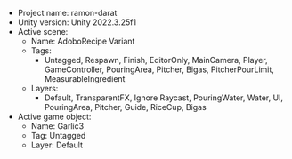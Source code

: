 <!-- UNITY CODE ASSIST INSTRUCTIONS START -->
- Project name: ramon-darat
- Unity version: Unity 2022.3.25f1
- Active scene:
  - Name: AdoboRecipe Variant
  - Tags:
    - Untagged, Respawn, Finish, EditorOnly, MainCamera, Player, GameController, PouringArea, Pitcher, Bigas, PitcherPourLimit, MeasurableIngredient
  - Layers:
    - Default, TransparentFX, Ignore Raycast, PouringWater, Water, UI, PouringArea, Pitcher, Guide, RiceCup, Bigas
- Active game object:
  - Name: Garlic3
  - Tag: Untagged
  - Layer: Default
<!-- UNITY CODE ASSIST INSTRUCTIONS END -->